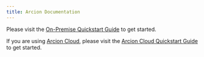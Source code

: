 ```yaml
---
title: Arcion Documentation
---
```


Please visit the [On-Premise Quickstart Guide](docs/quickstart) to get started.

If you are using [Arcion Cloud](https://www.arcion.io/cloud), please visit the [Arcion Cloud Quickstart Guide](/docs/arcion-cloud-dashboard/quickstart) to get started.
